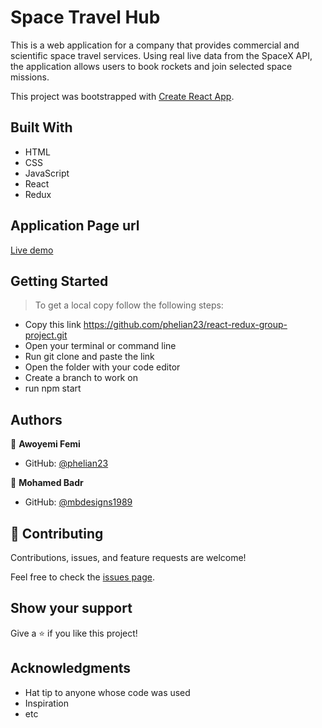# Space Travel Hub
This is a web application for a company that provides commercial and scientific space travel services. Using real live data from the SpaceX API, the application allows users to book rockets and join selected space missions.

This project was bootstrapped with [Create React App](https://github.com/facebook/create-react-app).

## Built With

- HTML
- CSS
- JavaScript
- React
- Redux

## Application Page url

[Live demo](https://phelian23.github.io/react-redux-group-project/)

## Getting Started

> To get a local copy follow the following steps:

- Copy this link https://github.com/phelian23/react-redux-group-project.git
- Open your terminal or command line
- Run git clone and paste the link
- Open the folder with your code editor
- Create a branch to work on
- run npm start

## Authors

👤 **Awoyemi Femi**

- GitHub: [@phelian23](https://github.com/phelian23)

👤 **Mohamed Badr**

- GitHub: [@mbdesigns1989](https://github.com/mbdesigns1989)

## 🤝 Contributing

Contributions, issues, and feature requests are welcome!

Feel free to check the [issues page](../../issues/).

## Show your support

Give a ⭐️ if you like this project!

## Acknowledgments

- Hat tip to anyone whose code was used
- Inspiration
- etc
